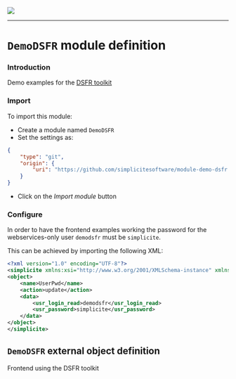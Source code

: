 <!--
 ___ _            _ _    _ _    __
/ __(_)_ __  _ __| (_)__(_) |_ /_/
\__ \ | '  \| '_ \ | / _| |  _/ -_)
|___/_|_|_|_| .__/_|_\__|_|\__\___|
            |_| 
-->
![](https://docs.simplicite.io//logos/logo250.png)
* * *

`DemoDSFR` module definition
============================

### Introduction

Demo examples for the [DSFR toolkit](https://www.systeme-de-design.gouv.fr)

### Import

To import this module:

- Create a module named `DemoDSFR`
- Set the settings as:

```json
{
	"type": "git",
	"origin": {
		"uri": "https://github.com/simplicitesoftware/module-demo-dsfr.git"
	}
}
```

- Click on the _Import module_ button

### Configure

In order to have the frontend examples working the password for the
webservices-only user `demodsfr` must be `simplicite`.

This can be achieved by importing the following XML:

```xml
<?xml version="1.0" encoding="UTF-8"?>
<simplicite xmlns:xsi="http://www.w3.org/2001/XMLSchema-instance" xmlns="http://www.simplicite.fr/base" xsi:schemaLocation="http://www.simplicite.fr/base https://www.simplicite.io/resources/schemas/base.xsd">
<object>
	<name>UserPwd</name>
	<action>update</action>
	<data>
		<usr_login_read>demodsfr</usr_login_read>
		<usr_password>simplicite</usr_password>
	</data>
</object>
</simplicite>
```

`DemoDSFR` external object definition
-------------------------------------

Frontend using the DSFR toolkit



